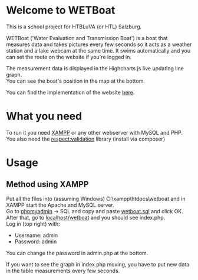 # Welcome to WETBoat
This is a school project for HTBLuVA (or HTL) Salzburg.  

WETBoat ('Water Evaluation and Transmission Boat') is a boat that measures data and takes pictures every few seconds so it acts as a weather station and a lake webcam at the same time.
It swims automatically and you can set the route on the website if you're logged in.  

The measurement data is displayed in the Highcharts.js live updating line graph.  
You can see the boat's position in the map at the bottom.  

You can find the implementation of the website [here](http://www.wetboat.at). 

# What you need
To run it you need [XAMPP](https://www.apachefriends.org/download.html) or any other webserver with MySQL and PHP.  
You also need the [respect:validation](https://github.com/Respect/Validation) library (install via composer)

# Usage
## Method using XAMPP
Put all the files into (assuming Windows) C:\xampp\htdocs\wetboat and in XAMPP start the Apache and MySQL server.  
Go to [phpmyadmin](http://localhost/phpmyadmin/) -> SQL and copy and paste [wetboat.sql](wetboat.sql) and click OK.  
After that, go to [localhost/wetboat](http://localhost/wetboat) and you should see index.php.  
Log in (top right) with:  
* Username: admin
* Password: admin

You can change the password in admin.php at the bottom.  

If you want to see the graph in index.php moving, you have to put new data in the table measurements every few seconds.  

